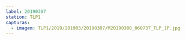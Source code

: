 ```yaml
---
label: 20190307
station: TLP1
capturas:
  - imagem: TLP1/2019/201903/20190307/M20190308_060737_TLP_1P.jpg
---
```

